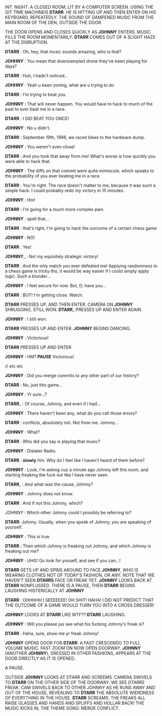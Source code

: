 INT. NIGHT. A CLOSED ROOM, LIT BY A COMPUTER SCREEN.  USING THE GIT TIME MACHINEIS __DTARR__.  HE IS HITTING UP AND THEN ENTER ON HIS KEYBOARD, REPEATEDLY.  THE SOUND OF DAMPENED MUSIC FROM THE MAIN ROOM OF THE DEN, OUTSIDE THE DOOR.  

THE DOOR OPENS AND CLOSES QUICKLY AS __JOHNNY__ ENTERS. MUSIC FILLS THE ROOM MOMENTARILY. __DTARR__ COMES OUT OF A SLIGHT HAZE AT THE DISRUPTION. 

__DTARR__ : Oh, hey, that music sounds amazing, who is that?

__JOHHNY__ : You mean that downsampled drone they've been playing for days?

__DTARR__ : Huh, I hadn't noticed...

__JOHHNY__ : Yeah u been zoning, what are u trying to do

__DTARR__ : I'm trying to beat you.

__JOHNNY__ : That will never happen.  You would have to hack to much of the past to ever beat me in a race.

__DTARR__ : I DID BEAT YOU ONCE!

__JOHNNY__ : No u didn't.

__DTARR__ : September 19th, 1996, we raced bikes to the hardware dump.

__JOHNNY__ : You weren't even close!

__DTARR__ : And you took that away from me! What's worse is how quickly you were able to hack that.

__JOHNNY__ : The diffs on that commit were quite mimiscule, which speaks to the probability of you ever beating me in a race.

__DTARR__ : You're right.  The race doesn't matter to me, because it was such a simple hack.  I could probably redo my victory in 15 minutes.

__JOHNNY__ : Hm!

__DTARR__ : I'm going for a much more complex pwn.

__JOHNNY__ : spell that...

__DTARR__ : that's right, I'm going to hack the ourcome of a certain chess game

__JOHNNY__ : NO!

__DTARR__ : Yes!

__JOHNNY___ : No! my equisitely strategic victory!

__DTARR__ :  And the only match you ever defeated me! Applying randomness to a chess game is tricky tho, it would be way easier if I could simply apply logic.  Such a blunder...

__JOHNNY__ : I feel secure for now.  But, D, have you...

__DTARR__ : BUT!  I'm getting close. Watch.

__DTARR__ PRESSES UP, AND THEN ENTER.  CAMERA ON __JOHNNY__ SHRUGGING, STILL WON.  __DTARR___ PRESSES UP AND ENTER AGAIN.  

__JOHNNY__ : I still won.

__DTARR__ PRESSES UP AND ENTER.  __JOHNNY__ BEGINS DANCING.

__JOHNNY__ : Victorious!

__DTARR__ PRESSES UP AND ENTER

__JOHNNY__ : HM? **PAUSE**  Victorious!

// etc etc

__JOHNNY__ : Did you merge commits to any other part of our history?

__DTARR__ : No, just this game...

__JOHNNY__ : Yr sure...?

__DTARR___ : Of course, Johnny, and even if I had...

__JOHNNY__ : There haven't been any, what do you call those errors?

__DTARR__ : conflicts, absolutely not. Not from me.  Johnny...

__JOHNNY__ : What?

__DTARR__ : Who did you say is playing that music?

__JOHNNY__ : Distater Radio.

__DTARR__ : **slowly** Hm.  Why do I feel like I haven't heard of them before?

__JOHNNY__ : Look, I'm asking cuz a minute ago Johnny left this room, and starting freaking the fuck out like I have never seen.

__DTARR___ : And what was the cause, Johnny?

__JOHNNY__ : Johnny does not know.

__DTARR__ : And if not this Johnny, which?

_JOHNNY_ : Which other Johnny could I possibly be referring to?

__DTARR__:  Johnny.  Usually, when you speak of Johnny, you are speaking of yourself.

__JOHNNY__ : This is true.

__DTARR__ : Then which Johnny is freaking out Johnny, and which Johnny is freaking out me?

__JOHNNY__ : UHG! Go look for youself, and see if you can...!

__DTARR__ GETS UP AND SPINS AROUND TO FACE __JOHNNY__, WHO IS WEARING CLOTHES NOT OF TODAY'S FASHION, OR ANY.  NOTE THAT WE HAVEN'T SEEN __DTARRS__ FACE OR FREAK YET. __JOHNNY__ LOOKS BACK AT __DTARR__ NONPLUSSED. THERE IS A PAUSE, THEN __DTARR__ BEGINS LAUGHING HISTERICALLY AT __JOHNNY__  

__DTARR__ : OHHHHH I SEEEEEEE! OH SHIT! HAHA! I DID NOT PREDICT THAT THE OUTCOME OF A GAME WOULD TURN YOU INTO A CROSS DRESSER!

__JOHNNY__ LOOKS AT __DTARR__ LIKE WTF?? __DTARR__ LAUGHING.

__JOHNNY__ : Will you please jus see what his fucking Johnny's freak is?

__DTARR__ : Haha, sure, show me yr freak Johnny!

__JOHNNY__ OPENS DOOR FOR __DTARR__.  A FAST CRESCENDO TO FULL VOLUME MUSIC.  FAST ZOOM ON NOW OPEN DOORWAY. __JOHNNY__ (ANOTHER __JOHNNY__), DRESSED IN OTHER FASHIONS, APPEARS AT THE DOOR DIRECTLY AS IT IS OPENED.  

A PAUSE.  

OUTSIDE __JOHNNY__ LOOKS AT DTARR AND SCREEMS.  CAMERA SWIVELS TO __DTARR__ ON THE OTHER SIDE OF THE DOORWAY.  WE SEE _DTARRS_ FREAK. CAM SWIVELS BACK TO OTHER _JOHNNY_ AS HE RUNS AWAY AND OUT OF THE HOUSE, REVEALING TO __DTARR__ THE ABSOLUTE WIERDNESS OF EVERYTHING IN THE HOUSE. __DTARR__ SCREAMS.  THE FREAKS ALL RAISE GLASSES AND HANDS AND SPLIFFS AND HOLLAR BACK! THE MUSIC KICKS IN, THE THEME SONG:  MERGE CONFLICT.





